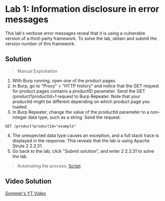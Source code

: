 # Lab 1: Information disclosure in error messages
This lab's verbose error messages reveal that it is using a vulnerable version of a third-party framework. To solve the lab, obtain and submit the version number of this framework.

## Solution
> Manual Exploitation
1. With Burp running, open one of the product pages.
2. In Burp, go to "Proxy" > "HTTP history" and notice that the GET request for product pages contains a productID parameter. Send the GET /product?productId=1 request to Burp Repeater. Note that your productId might be different depending on which product page you loaded.
3. In Burp Repeater, change the value of the productId parameter to a non-integer data type, such as a string. Send the request:
```
GET /product?productId="example"
```
4. The unexpected data type causes an exception, and a full stack trace is displayed in the response. This reveals that the lab is using Apache Struts 2 2.3.31.
5. Go back to the lab, click "Submit solution", and enter 2 2.3.31 to solve the lab.

> Automating the process: [Script](https://github.com/darshannn10/PortSwiggers-Web-Sec-Academy/blob/main/Information%20Disclosure/lab-01/lab-01-script.py)

## Video Solution
[Sommer's YT Video](https://youtu.be/1vSK3lsrHj0)
